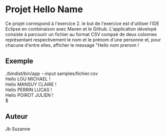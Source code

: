 <h1>Projet Hello Name </h1>

Ce projet correspond à l'exercice 2. 
le but de l'exercice est d'utiliser l'IDE Eclipse en combinaison avec Maven et le Github.
L'application dévelopé consiste à parcourir un fichier au format CSV compsé de deux colonnes représentant respectivement le nom et le prénom d'une personne et, pour chacune d'entre elles, afficher le message "Hello nom prenom !

<h2>Exemple</h2>
./bindist/bin/app --input samples/fichier.csv <br>
Hello LOU MICHAEL !<br>
Hello MANSUY CLAIRE !<br>
Hello PERRIN LUCAS !<br>
Hello POIROT JULIEN !<br>
$

<h2>Auteur</h2>
Jb Suzanne